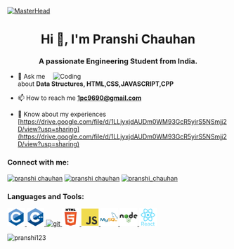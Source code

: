 [![MasterHead](https://cdn.hashnode.com/res/hashnode/image/upload/v1618928913493/OkxZz8Ti0.png)](https://Pranshi123.io)

<h1 align="center">Hi 👋, I'm Pranshi Chauhan</h1>
<h3 align="center">A passionate Engineering Student from India.</h3>
<img align="right" alt="Coding" width="400" src="https://media.tenor.com/QVC1Nmb9TwUAAAAi/coding.gif">

- 💬 Ask me about **Data Structures, HTML,CSS,JAVASCRIPT,CPP**

- 📫 How to reach me **1pc9690@gmail.com**

- 📄 Know about my experiences [https://drive.google.com/file/d/1LLjyxjdAUDm0WM93GcR5yirS5NSmjj2D/view?usp=sharing](https://drive.google.com/file/d/1LLjyxjdAUDm0WM93GcR5yirS5NSmjj2D/view?usp=sharing)

<h3 align="left">Connect with me:</h3>
<p align="left">
<a href="https://linkedin.com/in/pranshi chauhan" target="blank"><img align="center" src="https://raw.githubusercontent.com/rahuldkjain/github-profile-readme-generator/master/src/images/icons/Social/linked-in-alt.svg" alt="pranshi chauhan" height="30" width="40" /></a>
<a href="https://www.hackerrank.com/pranshi chauhan" target="blank"><img align="center" src="https://raw.githubusercontent.com/rahuldkjain/github-profile-readme-generator/master/src/images/icons/Social/hackerrank.svg" alt="pranshi chauhan" height="30" width="40" /></a>
<a href="https://www.leetcode.com/pranshi_chauhan" target="blank"><img align="center" src="https://raw.githubusercontent.com/rahuldkjain/github-profile-readme-generator/master/src/images/icons/Social/leet-code.svg" alt="pranshi_chauhan" height="30" width="40" /></a>
</p>

<h3 align="left">Languages and Tools:</h3>
<p align="left"> <a href="https://www.cprogramming.com/" target="_blank" rel="noreferrer"> <img src="https://raw.githubusercontent.com/devicons/devicon/master/icons/c/c-original.svg" alt="c" width="40" height="40"/> </a> <a href="https://www.w3schools.com/cpp/" target="_blank" rel="noreferrer"> <img src="https://raw.githubusercontent.com/devicons/devicon/master/icons/cplusplus/cplusplus-original.svg" alt="cplusplus" width="40" height="40"/> </a> <a href="https://git-scm.com/" target="_blank" rel="noreferrer"> <img src="https://www.vectorlogo.zone/logos/git-scm/git-scm-icon.svg" alt="git" width="40" height="40"/> </a> <a href="https://www.w3.org/html/" target="_blank" rel="noreferrer"> <img src="https://raw.githubusercontent.com/devicons/devicon/master/icons/html5/html5-original-wordmark.svg" alt="html5" width="40" height="40"/> </a> <a href="https://developer.mozilla.org/en-US/docs/Web/JavaScript" target="_blank" rel="noreferrer"> <img src="https://raw.githubusercontent.com/devicons/devicon/master/icons/javascript/javascript-original.svg" alt="javascript" width="40" height="40"/> </a> <a href="https://www.mysql.com/" target="_blank" rel="noreferrer"> <img src="https://raw.githubusercontent.com/devicons/devicon/master/icons/mysql/mysql-original-wordmark.svg" alt="mysql" width="40" height="40"/> </a> <a href="https://nodejs.org" target="_blank" rel="noreferrer"> <img src="https://raw.githubusercontent.com/devicons/devicon/master/icons/nodejs/nodejs-original-wordmark.svg" alt="nodejs" width="40" height="40"/> </a> <a href="https://reactjs.org/" target="_blank" rel="noreferrer"> <img src="https://raw.githubusercontent.com/devicons/devicon/master/icons/react/react-original-wordmark.svg" alt="react" width="40" height="40"/> </a> </p>

<p><img align="center" src="https://github-readme-stats.vercel.app/api/top-langs?username=pranshi123&show_icons=true&locale=en&layout=compact" alt="pranshi123" /></p>
